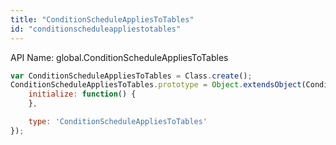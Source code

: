 ```yaml
---
title: "ConditionScheduleAppliesToTables"
id: "conditionscheduleappliestotables"
---
```


API Name: global.ConditionScheduleAppliesToTables

```js
var ConditionScheduleAppliesToTables = Class.create();
ConditionScheduleAppliesToTables.prototype = Object.extendsObject(ConditionScheduleAppliesToTablesSNC, {
	initialize: function() {
	},

	type: 'ConditionScheduleAppliesToTables'
});
```
